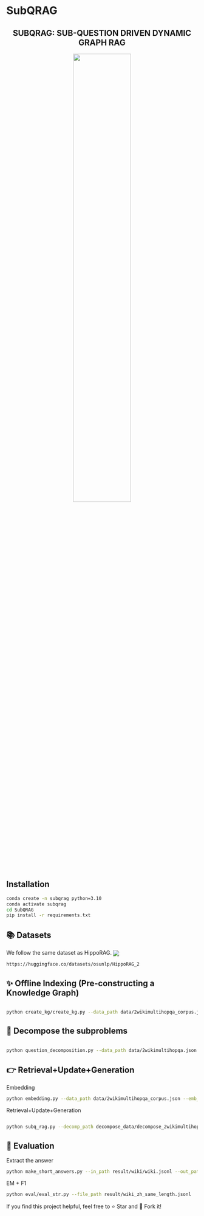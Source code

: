 # SubQRAG
<h2 align="center">SUBQRAG: SUB-QUESTION DRIVEN DYNAMIC GRAPH RAG</h3>

<p align="center">
  <img src="image/image.png" width="55%" style="max-width: 300px;">
</p>


## Installation

```sh
conda create -n subqrag python=3.10
conda activate subqrag
cd SubQRAG
pip install -r requirements.txt
```
## 📚 Datasets
We follow the same dataset as HippoRAG. 
[<img align="center" src="https://img.shields.io/badge/🤗 Dataset-HippoRAG 2-yellow" />](https://huggingface.co/datasets/osunlp/HippoRAG_2/tree/main)

```sh
https://huggingface.co/datasets/osunlp/HippoRAG_2

```
## ✨ Offline Indexing (Pre-constructing a Knowledge Graph)

```sh

python create_kg/create_kg.py --data_path data/2wikimultihopqa_corpus.json --out_path data/kg/2wikimultihopqa_corpus.pkl   --ckpt_path /data/kg/2wikimultihopqa_corpus.pkl 

```
## 🚀 Decompose the subproblems

```sh

python question_decomposition.py --data_path data/2wikimultihopqa.json --out_path decompose_data/decompose_2wikimultihopqa.jsonl

```

## 👉 Retrieval+Update+Generation

Embedding

```sh
python embedding.py --data_path data/2wikimultihopqa_corpus.json --emb_path embdding_all/wiki_embeddings.npy --meta_path wiki_metajsonl
```
Retrieval+Update+Generation

```sh

python subq_rag.py --decomp_path decompose_data/decompose_2wikimultihopqa.jsonl --corpus_path data/2wikimultihopqa_corpus.json --emb_path embdding_all/wiki_embeddings.npy --kg_pickle_in kg_dataset/dynamic_kb.pkl --kg_pickle_out kg_dataset/2wikimultihopqa_dynamic_kb.pkl --sent_model_path sentence-transformers/all-MiniLM-L6-v2 --out_path result/2wiki/2wiki_update_graph.jsonl --openai_base_url "" --openai_api_key "$OPENAI_API_KEY"
```
## 📜 Evaluation

Extract the answer
```sh
python make_short_answers.py --in_path result/wiki/wiki.jsonl --out_path result/wiki/wiki_same_length.jsonl --base_url "" --api_key "$OPENAI_API_KEY" --model gpt-4o-mini
```
EM + F1
```sh
python eval/eval_str.py --file_path result/wiki_zh_same_length.jsonl
```

If you find this project helpful, feel free to ⭐️ Star and 🔁 Fork it!